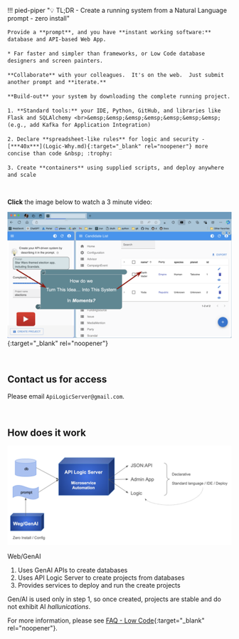 !!! pied-piper ":bulb: TL;DR - Create a running system from a Natural Language prompt - zero install"

    Provide a **prompt**, and you have **instant working software:** database and API-based Web App.
    
    * Far faster and simpler than frameworks, or Low Code database designers and screen painters.

    **Collaborate** with your colleagues.  It's on the web.  Just submit another prompt and **iterate.**

    **Build-out** your system by downloading the complete running project.

    1. **Standard tools:** your IDE, Python, GitHub, and libraries like Flask and SQLAlchemy <br>&emsp;&emsp;&emsp;&emsp;&emsp;&emsp;&emsp;(e.g., add Kafka for Application Integration)

    2. Declare **spreadsheet-like rules** for logic and security - [***40x***](Logic-Why.md){:target="_blank" rel="noopener"} more concise than code &nbsp; :trophy:

    3. Create **containers** using supplied scripts, and deploy anywhere and scale

&nbsp;

**Click** the image below to watch a 3 minute video:

[![Web/GenAI Automation](images/web_genai/Web-GenAI-Demo.png)](https://youtu.be/miOj00SiGxQ "Microservice Automation"){:target="_blank" rel="noopener"}

&nbsp;

## Contact us for access

Please email `ApiLogicServer@gmail.com`.

&nbsp;

## How does it work

![how does it work](images/web_genai/how-does-it-work.png)

Web/GenAI

1. Uses GenAI APIs to create databases
2. Uses API Logic Server to create projects from databases
3. Provides services to deploy and run the create projects

Gen/AI is used only in step 1, so once created, projects are stable and do not exhibit AI *hallunications*.

For more information,
please see [FAQ - Low Code](FAQ-Low-Code.md#webgenai){:target="_blank" rel="noopener"}.